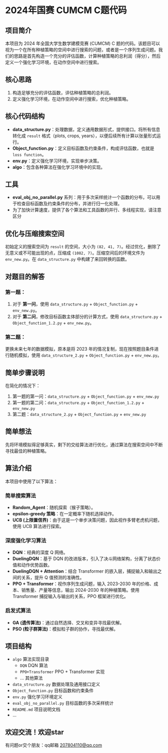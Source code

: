 # 2024年国赛 CUMCM C题代码

## 项目简介
本项目为 2024 年全国大学生数学建模竞赛 (CUMCM) C 题的代码。该题目可以视为一个在所有种植策略的空间中进行搜索的问题，或者是一个序列生成问题。我们的思路是首先构造一个充分的评估函数，计算种植策略的总利润（得分），然后定义一个强化学习环境，在动作空间中进行搜索。

## 核心思路
1. 构造足够充分的评估函数，评估种植策略的总利润。
2. 定义强化学习环境，在动作空间中进行搜索，优化种植策略。

## 核心代码结构
- **data_structure.py**：处理数据，定义通用数据形式，提供接口。将所有信息转化成 `result` 格式（plots, crops, years），以便后续所有计算以张量形式运行。
- **Object_function.py**：定义目标函数及约束条件，构成评估函数，也就是 `loss function`。
- **env.py**：定义强化学习环境，实现单步决策。
- **algo**：包含各种算法在强化学习环境中的实现。

## 工具
- **eval_obj_no_parallel.py** 系列：用于多次采样统计一个函数的分布，可以用于检查目标函数及约束条件的分布，并进行归一化处理。
- 为了加快计算速度，提供了各个算法和工具函数的并行、多线程实现，请注意区分

## 优化与压缩搜索空间
初始定义的搜索空间为 `result` 的空间，大小为 `(82, 41, 7)`。经过优化，删除了无意义或不可能出现的点，压缩成 `(1082, 7)`。压缩空间后的环境文件为 `env_new.py`。在 `data_structure.py` 中构建了来回转换的函数。

## 对题目的解答
### 第一题：
1. 对于 **第一问**，使用 `data_structure.py` + `Object_function.py` + `env_new.py`。
2. 对于 **第二问**，修改目标函数主体部分的计算方式，使用 `data_structure.py` + `Object_function_1.2.py` + `env_new.py`。

### 第二题：
更换未来七年的数据模拟，原本是将 2023 年的情况复制，现在按照题目条件进行随机模拟，使用 `data_structure_2.py` + `Object_function.py` + `env_new.py`。

## 简单步骤说明
在简化的情况下：

1. 第一题的第一问：`data_structure.py` + `Object_function.py` + `env_new.py`
2. 第一题的第二问：`data_structure.py` + `Object_function_1.2.py` + `env_new.py`
3. 第二题：`data_structure_2.py` + `Object_function.py` + `env_new.py`

## 简单想法
先将环境模拟得足够真实，剩下的交给算法进行优化，通过算法在搜索空间中不断寻找最佳的种植策略。

## 算法介绍
本项目中使用了以下算法：

### 简单搜索算法
- **Random_Agent**：随机探索（猴子策略）。
- **epsilon-greedy 策略**：在一定概率下随机选择动作。
- **UCB (上限置信界)**：由于这是一个单步决策问题，因此视作多臂老虎机问题，使用 UCB 算法进行探索。

### 深度强化学习算法
- **DQN**：经典的深度 Q 网络。
- **DuelingDQN**：基于 DQN 的改进版本，引入了决斗网络架构，分离了状态价值和动作优势函数。
- **DuelingDQN + Attention**：结合 Transformer 的嵌入层，捕捉输入和输出之间的关系，提升 Q 值预测的准确性。
- **PPO + Transformer**：视作序列生成问题，输入 2023-2030 年的价格、成本、销售量、产量等信息，输出 2024-2030 年的种植策略。使用 Transformer 捕捉输入与输出的关系，PPO 框架进行优化。

### 启发式算法
- **GA (遗传算法)**：通过自然选择、交叉和变异寻找最优解。
- **PSO (粒子群算法)**：模拟粒子群的协作，寻找最优解。


## 项目结构

- `algo` 算法实现目录
  - `DQN` DQN 算法
  - `PPO+Transformer` PPO + Transformer 实现
  - ... 其他算法
- `data_structure.py` 数据处理及通用接口定义
- `Object_function.py` 目标函数和约束条件
- `env.py` 强化学习环境定义
- `eval_obj_no_parallel.py` 目标函数的多次采样统计
- `README.md` 项目说明文档
- ...



## 欢迎交流！欢迎star
有问题or交个朋友：qq邮箱 207804110@qq.com



